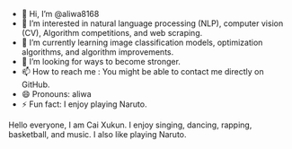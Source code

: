 - 👋 Hi, I’m @aliwa8168
- 👀 I’m interested in natural language processing (NLP), computer vision (CV), Algorithm competitions, and web scraping.
- 🌱 I’m currently learning image classification models, optimization algorithms, and algorithm improvements.
- 💞️ I’m looking for ways to become stronger.
- 📫 How to reach me : You might be able to contact me directly on GitHub.
- 😄 Pronouns: aliwa
- ⚡ Fun fact: I enjoy playing Naruto.
<!---
aliwa8168/aliwa8168 is a ✨ special ✨ repository because its `README.md` (this file) appears on your GitHub profile.
You can click the Preview link to take a look at your changes.
--->
Hello everyone, I am Cai Xukun. I enjoy singing, dancing, rapping, basketball, and music. I also like playing Naruto.
